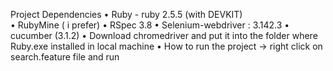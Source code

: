 Project Dependencies 
•	Ruby - ruby 2.5.5 (with DEVKIT)   
•	RubyMine ( i prefer) 
•	RSpec 3.8 
•	Selenium-webdriver : 3.142.3 
•	cucumber (3.1.2) 
•	Download chromedriver and put it into the folder where Ruby.exe installed in local machine 
•	How to run the project -> right click on search.feature file and run 
